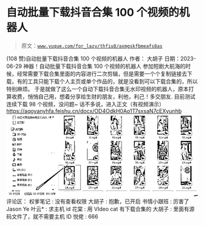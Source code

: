 # 自动批量下载抖音合集 100 个视频的机器人

> 原文：[`www.yuque.com/for_lazy/thfiu8/axmgskfbmeafs8as`](https://www.yuque.com/for_lazy/thfiu8/axmgskfbmeafs8as)

<ne-h2 id="2561c117" data-lake-id="2561c117"><ne-heading-ext><ne-heading-anchor></ne-heading-anchor><ne-heading-fold></ne-heading-fold></ne-heading-ext><ne-heading-content><ne-text id="u4e06255a">(108 赞)自动批量下载抖音合集 100 个视频的机器人</ne-text></ne-heading-content></ne-h2> <ne-p id="u1948615e" data-lake-id="u1948615e"><ne-text id="u308c2e20">作者： 大胡子</ne-text></ne-p> <ne-p id="uf704d4bb" data-lake-id="uf704d4bb"><ne-text id="u79ee462d">日期：2023-06-29</ne-text></ne-p> <ne-p id="udb5002c2" data-lake-id="udb5002c2"><ne-text id="u971f3de5">神器！自动批量下载抖音合集 100 个视频的机器人</ne-text> <ne-text id="ucf4c75ba">参加短剧大航海的时候，经常需要下载合集里面的内容进行二次剪辑，但是需要一个个复制链接去下载，有的工具只能下载个人主页或单个作品的，就是没看到可以下载合集的，所以特别麻烦。</ne-text> <ne-text id="u023a4fe8">于是就做了这么一个自动下载抖音合集无水印视频的机器人，原本打算收费，悄悄自己用，想着分享给生财的朋友，利他，利己！多交朋友.</ne-text> <ne-text id="u57380018">目前测试连续下载 98 个视频，没问题~</ne-text> <ne-text id="u3030eaa5">话不多说，进入正文（有视频演示）</ne-text> [<ne-text id="u10915f20">https://aqoyanyhfa.feishu.cn/docx/OD4OdkH0Ao1T7sxsaN7cEXyunhb</ne-text>](https://aqoyanyhfa.feishu.cn/docx/OD4OdkH0Ao1T7sxsaN7cEXyunhb)<ne-card data-card-name="image" data-card-type="inline" id="hT3SE" data-event-boundary="card">![](img/482c2946bc1510bc52a1d21b3dad2c93.png)  <ne-hole id="uffd3a268" data-lake-id="uffd3a268"><ne-card data-card-name="hr" data-card-type="block" id="tckRB" data-event-boundary="card"><ne-p id="u2e69be46" data-lake-id="u2e69be46"><ne-text id="uae515918">评论区：</ne-text></ne-p> <ne-p id="u42a3b092" data-lake-id="u42a3b092"><ne-text id="uaf8554df">权爹笔记 : 没有查看权限</ne-text> <ne-text id="ud97492b7">大胡子 : 抱歉，已开启</ne-text> <ne-text id="u3281dd6e">书情小跟班 : 厉害了</ne-text> <ne-text id="u2348da6c">Jason Ye 叶云* : 求主机 id</ne-text> <ne-text id="u448bc862">花棠 : 用 VIdeo cat 有下载合集的</ne-text> <ne-text id="u7e2fe9cc">大胡子 : 里面有源码文件了，就不需要主机 ID</ne-text> <ne-text id="uc4f2fcae">悦佬 : 666</ne-text></ne-p></ne-card></ne-hole></ne-card></ne-p>